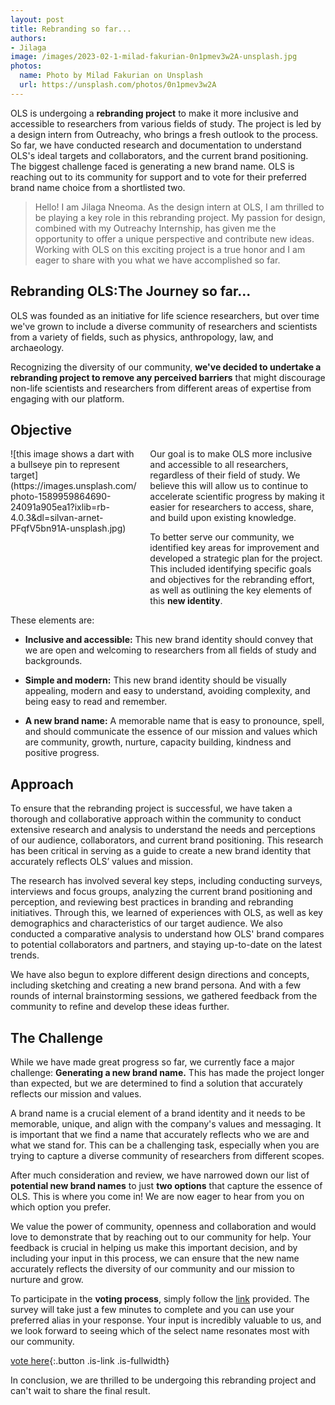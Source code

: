 ```yaml
---
layout: post
title: Rebranding so far...
authors:
- Jilaga
image: /images/2023-02-1-milad-fakurian-0n1pmev3w2A-unsplash.jpg
photos:
  name: Photo by Milad Fakurian on Unsplash
  url: https://unsplash.com/photos/0n1pmev3w2A
---
```


OLS is undergoing a **rebranding project** to make it more inclusive and accessible to researchers from various fields of study. The project is led by a design intern from Outreachy, who brings a fresh outlook to the process. So far, we have  conducted research and documentation to understand OLS's ideal targets and collaborators, and the current brand positioning. The biggest challenge faced is generating a new brand name. OLS is reaching out to its community for support and to vote for their preferred brand name choice from a shortlisted two.

> Hello! I am Jilaga Nneoma. As the design intern at OLS, I am thrilled to be playing a key role in this rebranding project. My passion for design, combined with my Outreachy Internship, has given me the opportunity to offer a unique perspective and contribute new ideas. Working with OLS on this exciting project is a true honor and I am eager to share with you what we have accomplished so far. 


## Rebranding OLS:The Journey so far...

OLS was founded as an initiative for life science researchers, but over time we've grown to include a diverse community of researchers and scientists from a variety of fields, such as physics, anthropology, law, and archaeology.

Recognizing the diversity of our community, **we've decided to undertake a rebranding project to remove any perceived barriers** that might discourage non-life scientists and researchers from different areas of expertise from engaging with our platform. 



## Objective


<div class="columns">
  <div class="column is-3" markdown="1">
  ![this image shows a dart with a bullseye pin to represent target](https://images.unsplash.com/photo-1589959864690-24091a905ea1?ixlib=rb-4.0.3&dl=silvan-arnet-PFqfV5bn91A-unsplash.jpg)
  </div>
  <div class="column" markdown="1">
Our goal is to make OLS more inclusive and accessible to all researchers, regardless of their field of study. We believe this will allow us to continue to accelerate scientific progress by making it easier for researchers to access, share, and build upon existing knowledge.

To better serve our community, we identified key areas for improvement and developed a strategic plan for the project. This included identifying specific goals and objectives for the rebranding effort, as well as outlining the key elements of this **new identity**.
  </div>
</div>
These elements are:

- **Inclusive and accessible:** This new brand identity should convey that we are open and welcoming to researchers from all fields of study and backgrounds.

- **Simple and modern:** This new brand identity should be visually appealing, modern and easy to understand, avoiding complexity, and being easy to read and remember.

- **A new brand name:** A memorable name that is easy to pronounce, spell, and should communicate the essence of our mission and values which are community, growth, nurture, capacity building, kindness and positive progress.



## Approach


To ensure that the rebranding project is successful, we have taken a thorough and collaborative approach within the community to conduct extensive research and analysis to understand the needs and perceptions of our audience, collaborators, and current brand positioning. This research has been critical in serving as a guide to create a new brand identity that accurately reflects OLS’ values and mission.

The research has involved several key steps, including conducting surveys, interviews and focus groups, analyzing the current brand positioning and perception, and reviewing best practices in branding and rebranding initiatives. Through this, we learned of experiences with OLS, as well as key demographics and characteristics of our target audience. We also conducted a comparative analysis to understand how OLS' brand compares to potential collaborators and partners, and staying up-to-date on the latest trends.

We have also begun to explore different design directions and concepts, including sketching and creating a new brand persona. And with a few rounds of internal brainstorming sessions, we gathered feedback from the community to refine and develop these ideas further.



## The Challenge


While we have made great progress so far, we currently face a major challenge: **Generating a new brand name.** This has made the project longer than expected, but we are determined to find a solution that accurately reflects our mission and values.

A brand name is a crucial element of a brand identity and it needs to be memorable, unique, and align with the company's values and messaging. It is important that we find a name that accurately reflects who we are and what we stand for. This can be a challenging task, especially when you are trying to capture a diverse community of researchers from different scopes.

After much consideration and review, we have narrowed down our list of **potential new brand names** to just **two options** that capture the essence of OLS.
This is where you come in! We are now eager to hear from you on which option you prefer.

We value the power of community, openness and collaboration and would love to demonstrate that by  reaching out to our community for help. Your feedback is crucial in helping us make this important decision, and by including your input in this process, we can ensure that the new name accurately reflects the diversity of our community and our mission to nurture and grow.

To participate in the **voting process**, simply follow the [link](https://voteupapp.com/shared/B7yJUuS6F) provided. The survey will take just a few minutes to complete and you can use your preferred alias in your response. Your input is incredibly valuable to us, and we look forward to seeing which of the select name resonates most with our community.

[vote here](https://voteupapp.com/shared/B7yJUuS6F){:.button .is-link .is-fullwidth}
 
In conclusion, we are thrilled to be undergoing this rebranding project and can't wait to share the final result.

